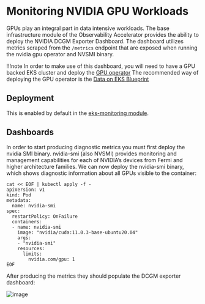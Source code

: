 # Monitoring NVIDIA GPU Workloads

GPUs play an integral part in data intensive workloads. The base infrastructure module of the Observability Accelerator provides the ability to deploy the NVIDIA DCGM Exporter Dashboard.
The dashboard utilizes metrics scraped from the `/metrics` endpoint that are exposed when running the nvidia gpu operator and NVSMI binary.

!!!note
    In order to make use of this dashboard, you will need to have a GPU backed EKS cluster and deploy the [GPU operator](https://docs.nvidia.com/datacenter/cloud-native/gpu-operator/latest/amazon-eks.html)
    The recommended way of deploying the GPU operator is the [Data on EKS Blueprint](https://github.com/aws-ia/terraform-aws-eks-data-addons/blob/main/nvidia-gpu-operator.tf)

## Deployment

This is enabled by default in the [eks-monitoring module](https://aws-observability.github.io/terraform-aws-observability-accelerator/eks/).

## Dashboards

In order to start producing diagnostic metrics you must first deploy the nvidia SMI binary. nvidia-smi (also NVSMI) provides monitoring and management capabilities for each of NVIDIA’s devices from Fermi and higher architecture families. We can now deploy the nvidia-smi binary, which shows diagnostic information about all GPUs visible to the container:

```
cat << EOF | kubectl apply -f -
apiVersion: v1
kind: Pod
metadata:
  name: nvidia-smi
spec:
  restartPolicy: OnFailure
  containers:
  - name: nvidia-smi
    image: "nvidia/cuda:11.0.3-base-ubuntu20.04"
    args:
    - "nvidia-smi"
    resources:
      limits:
        nvidia.com/gpu: 1
EOF
```
After producing the metrics they should populate the DCGM exporter dashboard:

![image](https://github.com/aws-observability/terraform-aws-observability-accelerator/assets/97046295/66e8ae83-3a78-48b8-a9fc-4460a5a4d173)



